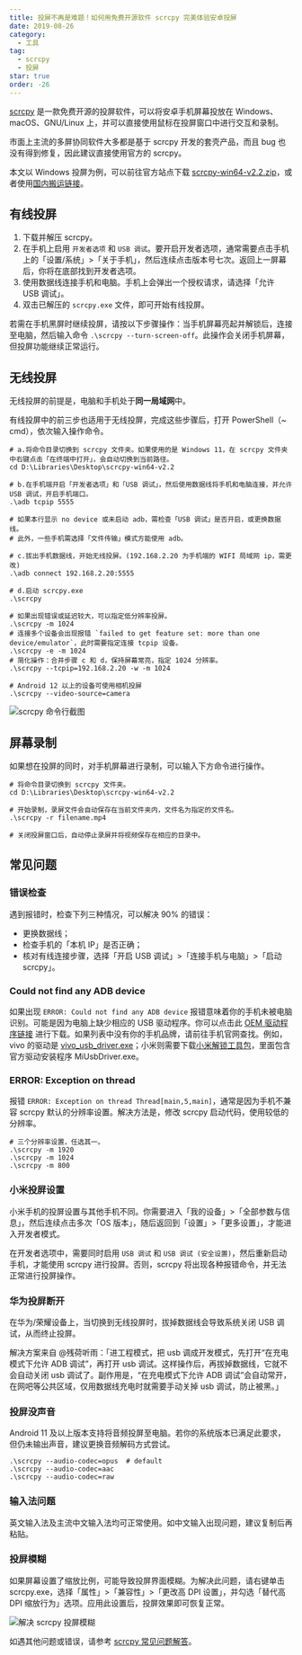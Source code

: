 ```yaml
---
title: 投屏不再是难题！如何用免费开源软件 scrcpy 完美体验安卓投屏
date: 2019-08-26
category:
  - 工具
tag:
  - scrcpy
  - 投屏
star: true
order: -26
---
```


[scrcpy](https://github.com/Genymobile/scrcpy) 是一款免费开源的投屏软件，可以将安卓手机屏幕投放在 Windows、macOS、GNU/Linux 上，并可以直接使用鼠标在投屏窗口中进行交互和录制。

市面上主流的多屏协同软件大多都是基于 scrcpy 开发的套壳产品，而且 bug 也没有得到修复，因此建议直接使用官方的 scrcpy。

本文以 Windows 投屏为例，可以前往官方站点下载 [scrcpy-win64-v2.2.zip](https://github.com/Genymobile/scrcpy/releases/download/v2.2/scrcpy-win64-v2.2.zip)，或者使用[国内搬运链接](https://wwva.lanzouq.com/iEdcP1dhfduf)。

## 有线投屏

1. 下载并解压 scrcpy。
2. 在手机上启用 `开发者选项` 和 `USB 调试`。要开启开发者选项，通常需要点击手机上的「设置/系统」>「关于手机」，然后连续点击版本号七次。返回上一屏幕后，你将在底部找到开发者选项。
3. 使用数据线连接手机和电脑。手机上会弹出一个授权请求，请选择「允许 USB 调试」。
4. 双击已解压的 `scrcpy.exe` 文件，即可开始有线投屏。

若需在手机黑屏时继续投屏，请按以下步骤操作：当手机屏幕亮起并解锁后，连接至电脑，然后输入命令 `.\scrcpy --turn-screen-off`。此操作会关闭手机屏幕，但投屏功能继续正常运行。

## 无线投屏

无线投屏的前提是，电脑和手机处于**同一局域网**中。

有线投屏中的前三步也适用于无线投屏，完成这些步骤后，打开 PowerShell（~ cmd），依次输入操作命令。

```shell
# a.将命令目录切换到 scrcpy 文件夹。如果使用的是 Windows 11，在 scrcpy 文件夹中右键点击「在终端中打开」，会自动切换到当前路径。
cd D:\Libraries\Desktop\scrcpy-win64-v2.2
​
# b.在手机端开启「开发者选项」和「USB 调试」，然后使用数据线将手机和电脑连接，并允许 USB 调试，开启手机端口。
.\adb tcpip 5555

# 如果本行显示 no device 或未启动 adb，需检查「USB 调试」是否开启，或更换数据线。
# 此外，一些手机需选择「文件传输」模式方能使用 adb。
​
# c.拔出手机数据线，开始无线投屏。(192.168.2.20 为手机端的 WIFI 局域网 ip，需更改)
.\adb connect 192.168.2.20:5555
​
# d.启动 scrcpy.exe
.\scrcpy

# 如果出现错误或延迟较大，可以指定低分辨率投屏。
.\scrcpy -m 1024
# 连接多个设备会出现报错 `failed to get feature set: more than one device/emulator`，此时需要指定连接 tcpip 设备。
.\scrcpy -e -m 1024
# 简化操作：合并步骤 c 和 d，保持屏幕常亮，指定 1024 分辨率。
.\scrcpy --tcpip=192.168.2.20 -w -m 1024

# Android 12 以上的设备可使用相机投屏
.\scrcpy --video-source=camera
```

![](https://img.newzone.top/20190829093407.png "scrcpy 命令行截图")

## 屏幕录制

如果想在投屏的同时，对手机屏幕进行录制，可以输入下方命令进行操作。

```shell
# 将命令目录切换到 scrcpy 文件夹。
cd D:\Libraries\Desktop\scrcpy-win64-v2.2
​
# 开始录制，录屏文件会自动保存在当前文件夹内，文件名为指定的文件名。
.\scrcpy -r filename.mp4
​
# 关闭投屏窗口后，自动停止录屏并将视频保存在相应的目录中。
```

## 常见问题

### 错误检查

遇到报错时，检查下列三种情况，可以解决 90% 的错误：

- 更换数据线；
- 检查手机的「本机 IP」是否正确；
- 核对有线连接步骤，选择「开启 USB 调试」>「连接手机与电脑」>「启动 scrcpy」。

### Could not find any ADB device

如果出现 `ERROR: Could not find any ADB device` 报错意味着你的手机未被电脑识别。可能是因为电脑上缺少相应的 USB 驱动程序。你可以点击此 [OEM 驱动程序链接](https://developer.android.com/studio/run/oem-usb?hl=zh-cn#Drivers) 进行下载。如果列表中没有你的手机品牌，请前往手机官网查找。例如，vivo 的驱动是 [vivo_usb_driver.exe](http://zs.vivo.com.cn/download.php?sel_type=2)；小米则需要下载[小米解锁工具包](http://www.miui.com/unlock/download.html)，里面包含官方驱动安装程序 MiUsbDriver.exe。

### ERROR: Exception on thread

报错 `ERROR: Exception on thread Thread[main,5,main]`，通常是因为手机不兼容 scrcpy 默认的分辨率设置。解决方法是，修改 scrcpy 启动代码，使用较低的分辨率。

```shell
# 三个分辨率设置，任选其一。
.\scrcpy -m 1920
.\scrcpy -m 1024
.\scrcpy -m 800
```

### 小米投屏设置

小米手机的投屏设置与其他手机不同。你需要进入「我的设备」>「全部参数与信息」，然后连续点击多次「OS 版本」，随后返回到「设置」>「更多设置」，才能进入开发者模式。

在开发者选项中，需要同时启用 `USB 调试` 和 `USB 调试 (安全设置)`，然后重新启动手机，才能使用 scrcpy 进行投屏。否则，scrcpy 将出现各种报错命令，并无法正常进行投屏操作。

### 华为投屏断开

在华为/荣耀设备上，当切换到无线投屏时，拔掉数据线会导致系统关闭 USB 调试，从而终止投屏。

解决方案来自 @残荷听雨：「进工程模式，把 usb 调成开发模式，先打开“在充电模式下允许 ADB 调试”，再打开 usb 调试。这样操作后，再拔掉数据线，它就不会自动关闭 usb 调试了。副作用是，“在充电模式下允许 ADB 调试”会自动常开，在网吧等公共区域，仅用数据线充电时就需要手动关掉 usb 调试，防止被黑。」

### 投屏没声音

Android 11 及以上版本支持将音频投屏至电脑。若你的系统版本已满足此要求，但仍未输出声音，建议更换音频解码方式尝试。

```shell
.\scrcpy --audio-codec=opus  # default
.\scrcpy --audio-codec=aac
.\scrcpy --audio-codec=raw
```

### 输入法问题

英文输入法及主流中文输入法均可正常使用。如中文输入出现问题，建议复制后再粘贴。

### 投屏模糊

如果屏幕设置了缩放比例，可能导致投屏界面模糊。为解决此问题，请右键单击 scrcpy.exe，选择「属性」>「兼容性」>「更改高 DPI 设置」，并勾选「替代高 DPI 缩放行为」选项。应用此设置后，投屏效果即可恢复正常。

![](https://img.newzone.top/20190829095640.png "解决 scrcpy 投屏模糊")

如遇其他问题或错误，请参考 [scrcpy 常见问题解答](https://github.com/Genymobile/scrcpy/blob/master/FAQ.md)。
